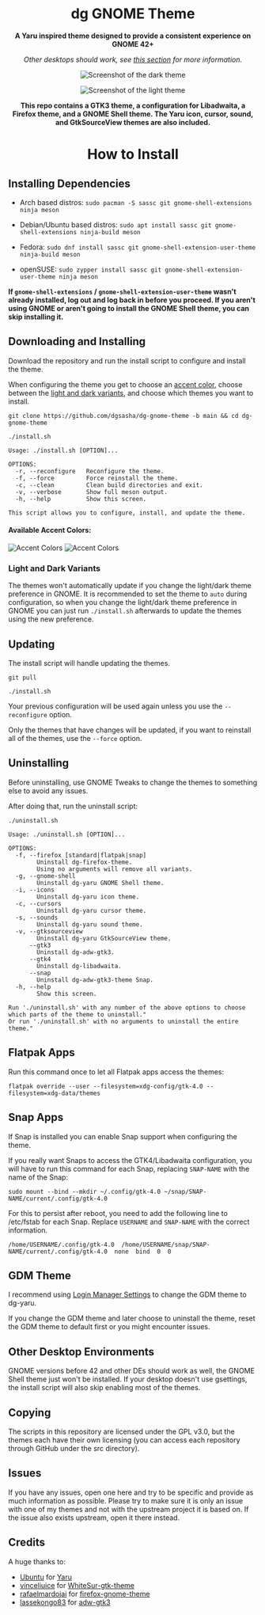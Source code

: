 <div align="center">

# dg GNOME Theme
**A Yaru inspired theme designed to provide a consistent experience on GNOME 42+**

*Other desktops should work, see [this section](#other-desktop-environments) for more information.*

![Screenshot of the dark theme](.github/images/dark.png)

![Screenshot of the light theme](.github/images/light.png)

**This repo contains a GTK3 theme, a configuration for Libadwaita, a Firefox theme, and a GNOME Shell theme. The Yaru icon, cursor, sound, and GtkSourceView themes are also included.**

# How to Install

</div>

## Installing Dependencies

- Arch based distros: `sudo pacman -S sassc git gnome-shell-extensions ninja meson`

- Debian/Ubuntu based distros: `sudo apt install sassc git gnome-shell-extensions ninja-build meson`

- Fedora: `sudo dnf install sassc git gnome-shell-extension-user-theme ninja-build meson`

- openSUSE: `sudo zypper install sassc git gnome-shell-extension-user-theme ninja meson`

**If `gnome-shell-extensions` / `gnome-shell-extension-user-theme` wasn't already installed, log out and log back in before you proceed. If you aren't using GNOME or aren't going to install the GNOME Shell theme, you can skip installing it.**

## Downloading and Installing
Download the repository and run the install script to configure and install the theme.

When configuring the theme you get to choose an [accent color](#available-accent-colors), choose between the [light and dark variants](#light-and-dark-variants), and choose which themes you want to install.
```
git clone https://github.com/dgsasha/dg-gnome-theme -b main && cd dg-gnome-theme
```
```
./install.sh
```
```
Usage: ./install.sh [OPTION]...

OPTIONS:
  -r, --reconfigure   Reconfigure the theme.
  -f, --force         Force reinstall the theme.
  -c, --clean         Clean build directories and exit.
  -v, --verbose       Show full meson output.
  -h, --help          Show this screen.

This script allows you to configure, install, and update the theme.
```

#### Available Accent Colors:
![Accent Colors](.github/images/accents-dark.svg#gh-dark-mode-only)
![Accent Colors](.github/images/accents-light.svg#gh-light-mode-only)

### Light and Dark Variants
The themes won't automatically update if you change the light/dark theme preference in GNOME. It is recommended to set the theme to `auto` during configuration, so when you change the light/dark theme preference in GNOME you can just run `./install.sh` afterwards to update the themes using the new preference.

## Updating
The install script will handle updating the themes.
```
git pull
```
```
./install.sh
```

Your previous configuration will be used again unless you use the `--reconfigure` option.

Only the themes that have changes will be updated, if you want to reinstall all of the themes, use the `--force` option.

## Uninstalling
Before uninstalling, use GNOME Tweaks to change the themes to something else to avoid any issues. 

After doing that, run the uninstall script:
```
./uninstall.sh
```
```
Usage: ./uninstall.sh [OPTION]...

OPTIONS:
  -f, --firefox [standard|flatpak|snap]
        Uninstall dg-firefox-theme.
        Using no arguments will remove all variants.
  -g, --gnome-shell
        Uninstall dg-yaru GNOME Shell theme.
  -i, --icons
        Uninstall dg-yaru icon theme.
  -c, --cursors
        Uninstall dg-yaru cursor theme.
  -s, --sounds
        Uninstall dg-yaru sound theme.
  -v, --gtksourceview
        Uninstall dg-yaru GtkSourceView theme.
      --gtk3
        Uninstall dg-adw-gtk3.
      --gtk4
        Uninstall dg-libadwaita.
      --snap
        Uninstall dg-adw-gtk3-theme Snap.
  -h, --help
        Show this screen.

Run './uninstall.sh' with any number of the above options to choose which parts of the theme to uninstall."
Or run './uninstall.sh' with no arguments to uninstall the entire theme."
```

## Flatpak Apps
Run this command once to let all Flatpak apps access the themes:
```
flatpak override --user --filesystem=xdg-config/gtk-4.0 --filesystem=xdg-data/themes
```

## Snap Apps
If Snap is installed you can enable Snap support when configuring the theme.

If you really want Snaps to access the GTK4/Libadwaita configuration, you will have to run this command for each Snap, replacing `SNAP-NAME` with the name of the Snap:
```
sudo mount --bind --mkdir ~/.config/gtk-4.0 ~/snap/SNAP-NAME/current/.config/gtk-4.0
```
For this to persist after reboot, you need to add the following line to /etc/fstab for each Snap. Replace `USERNAME` and `SNAP-NAME` with the correct information.
```
/home/USERNAME/.config/gtk-4.0  /home/USERNAME/snap/SNAP-NAME/current/.config/gtk-4.0  none  bind  0  0
```

## GDM Theme
I recommend using [Login Manager Settings](https://github.com/realmazharhussain/gdm-settings) to change the GDM theme to dg-yaru.

If you change the GDM theme and later choose to uninstall the theme, reset the GDM theme to default first or you might encounter issues.

## Other Desktop Environments
GNOME versions before 42 and other DEs should work as well, the GNOME Shell theme just won't be installed. If your desktop doesn't use gsettings, the install script will also skip enabling most of the themes.

## Copying
The scripts in this repository are licensed under the GPL v3.0, but the themes each have their own licensing (you can access each repository through GitHub under the src directory).

## Issues
If you have any issues, open one here and try to be specific and provide as much information as possible. Please try to make sure it is only an issue with one of my themes and not with the upstream project it is based on. If the issue also exists upstream, open it there instead.

## Credits
A huge thanks to:
- [Ubuntu](https://ubuntu.com/) for [Yaru](https://github.com/ubuntu/yaru)
- [vinceliuice](https://github.com/vinceliuice) for [WhiteSur-gtk-theme](https://github.com/vinceliuice/WhiteSur-gtk-theme)
- [rafaelmardojai](https://github.com/rafaelmardojai) for [firefox-gnome-theme](https://github.com/rafaelmardojai/firefox-gnome-theme)
- [lassekongo83](https://github.com/lassekongo83) for [adw-gtk3](https://github.com/lassekongo83/adw-gtk3)
